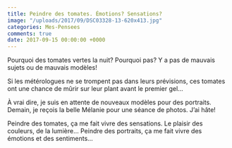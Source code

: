 ```yaml
---
title: Peindre des tomates. Émotions? Sensations?
image: "/uploads/2017/09/DSC03328-13-620x413.jpg"
categories: Mes-Pensees
comments: true
date: 2017-09-15 00:00:00 +0000
---
```


Pourquoi des tomates vertes la nuit? Pourquoi pas? Y a pas de mauvais sujets ou de mauvais modèles!

Si les métérologues ne se trompent pas dans leurs prévisions, ces tomates ont une chance de mûrir sur leur plant avant le premier gel… 

À vrai dire, je suis en attente de nouveaux modèles pour des portraits. Demain, je reçois la belle Mélanie pour une séance de photos. J’ai hâte!

Peindre des tomates, ça me fait vivre des sensations. Le plaisir des couleurs, de la lumière… Peindre des portraits, ça me fait vivre des émotions et des sentiments…